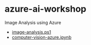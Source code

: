 # azure-ai-workshop
Image Analysis using Azure

* [image-analysis.ps1](https://github.com/MicrosoftLearning/AI-900-AIFundamentals/blob/main/analyze-image.ps1)
* [computer-vision-azure.ipynb](https://docs.microsoft.com/en-us/azure/cognitive-services/computer-vision/quickstarts-sdk/image-analysis-client-library?tabs=visual-studio&pivots=programming-language-python)
